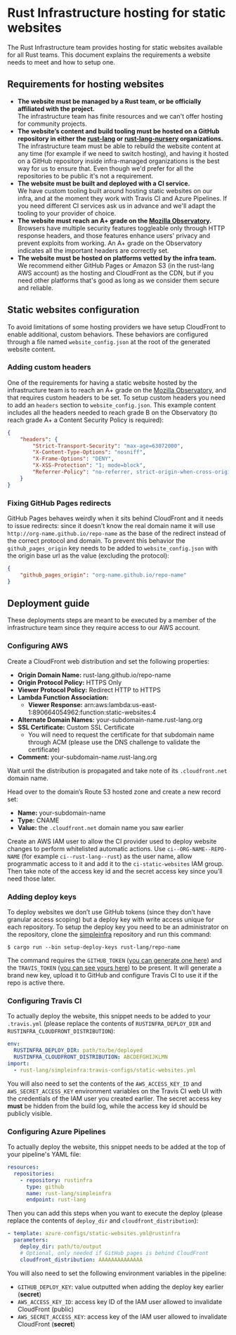# Rust Infrastructure hosting for static websites

The Rust Infrastructure team provides hosting for static websites available for
all Rust teams. This document explains the requirements a website needs to meet
and how to setup one.

## Requirements for hosting websites

* **The website must be managed by a Rust team, or be officially affiliated with
  the project.**  
  The infrastructure team has finite resources and we can't offer hosting for
  community projects.
* **The website’s content and build tooling must be hosted on a GitHub
  repository in either the [rust-lang](https://github.com/rust-lang) or
  [rust-lang-nursery](https://github.com/rust-lang-nursery) organizations.**  
  The infrastructure team must be able to rebuild the website content at any
  time (for example if we need to switch hosting), and having it hosted on a
  GitHub repository inside infra-managed organizations is the best way for us
  to ensure that. Even though we'd prefer for all the repositories to be public
  it's not a requirement.
* **The website must be built and deployed with a CI service.**  
  We have custom tooling built around hosting static websites on our infra, and
  at the moment they work with Travis CI and Azure Pipelines. If you need
  different CI services ask us in advance and we'll adapt the tooling to your
  provider of choice.
* **The website must reach an A+ grade on the
  [Mozilla Observatory](https://observatory.mozilla.org/).**  
  Browsers have multiple security features toggleable only through HTTP
  response headers, and those features enhance users' privacy and prevent
  exploits from working. An A+ grade on the Observatory indicates all the
  important headers are correctly set.
* **The website must be hosted on platforms vetted by the infra team.**  
  We recommend either GitHub Pages or Amazon S3 (in the rust-lang AWS account)
  as the hosting and CloudFront as the CDN, but if you need other platforms
  that's good as long as we consider them secure and reliable.

## Static websites configuration

To avoid limitations of some hosting providers we have setup CloudFront to
enable additional, custom behaviors. These behaviors are configured through a
file named `website_config.json` at the root of the generated website content.

### Adding custom headers

One of the requirements for having a static website hosted by the
infrastructure team is to reach an A+ grade on the [Mozilla
Observatory](https://observatory.mozilla.org/), and that requires custom
headers to be set. To setup custom headers you need to add an `headers` section
to `website_config.json`. This example content includes all the headers
needed to reach grade B on the Observatory (to reach grade A+ a Content
Security Policy is required):

```json
{
    "headers": {
        "Strict-Transport-Security": "max-age=63072000",
        "X-Content-Type-Options": "nosniff",
        "X-Frame-Options": "DENY",
        "X-XSS-Protection": "1; mode=block",
        "Referrer-Policy": "no-referrer, strict-origin-when-cross-origin"
    }
}
```

### Fixing GitHub Pages redirects

GitHub Pages behaves weirdly when it sits behind CloudFront and it needs to
issue redirects: since it doesn't know the real domain name it will use
`http://org-name.github.io/repo-name` as the base of the redirect instead of
the correct protocol and domain. To prevent this behavior the
`github_pages_origin` key needs to be added to `website_config.json`
with the origin base url as the value (excluding the protocol):

```json
{
    "github_pages_origin": "org-name.github.io/repo-name"
}
```

## Deployment guide

These deployments steps are meant to be executed by a member of the
infrastructure team since they require access to our AWS account.

### Configuring AWS

Create a CloudFront web distribution and set the following properties:

- **Origin Domain Name:** rust-lang.github.io/repo-name
- **Origin Protocol Policy:** HTTPS Only
- **Viewer Protocol Policy:** Redirect HTTP to HTTPS
- **Lambda Function Association:**
    - **Viewer Response:** arn:aws:lambda:us-east-1:890664054962:function:static-websites:4
- **Alternate Domain Names:** your-subdomain-name.rust-lang.org
- **SSL Certificate:** Custom SSL Certificate
    - You will need to request the certificate for that subdomain name through
      ACM (please use the DNS challenge to validate the certificate)
- **Comment:** your-subdomain-name.rust-lang.org

Wait until the distribution is propagated and take note of its
`.cloudfront.net` domain name.

Head over to the domain’s Route 53 hosted zone and create a new record set:

- **Name:** your-subdomain-name
- **Type:** CNAME
- **Value:** the `.cloudfront.net` domain name you saw earlier

Create an AWS IAM user to allow the CI provider used to deploy website changes
to perform whitelisted automatic actions. Use `ci--ORG-NAME--REPO-NAME` (for
example `ci--rust-lang--rust`) as the user name, allow programmatic access to
it and add it to the `ci-static-websites` IAM group. Then take note of the
access key id and the secret access key since you’ll need those later.

### Adding deploy keys

To deploy websites we don’t use GitHub tokens (since they don’t have granular
access scoping) but a deploy key with write access unique for each repository.
To setup the deploy key you need to be an administrator on the repository,
clone the [simpleinfra](https://github.com/rust-lang/simpleinfra) repository
and run this command:

```
$ cargo run --bin setup-deploy-keys rust-lang/repo-name
```

The command requires the `GITHUB_TOKEN` ([you can generate one
here](https://github.com/settings/tokens)) and the `TRAVIS_TOKEN` ([you can see
yours here](https://travis-ci.com/account/preferences)) to be present. It will
generate a brand new key, upload it to GitHub and configure Travis CI to use
it if the repo is active there.

### Configuring Travis CI

To actually deploy the website, this snippet needs to be added to your
`.travis.yml` (please replace the contents of `RUSTINFRA_DEPLOY_DIR` and
`RUSTINFRA_CLOUDFRONT_DISTRIBUTION`):

```yaml
env:
  RUSTINFRA_DEPLOY_DIR: path/to/be/deployed
  RUSTINFRA_CLOUDFRONT_DISTRIBUTION: ABCDEFGHIJKLMN
import:
  - rust-lang/simpleinfra:travis-configs/static-websites.yml
```

You will also need to set the contents of the `AWS_ACCESS_KEY_ID` and
`AWS_SECRET_ACCESS_KEY` environment variables on the Travis CI web UI with the
credentials of the IAM user you created earlier. The secret access key **must**
be hidden from the build log, while the access key id should be publicly
visible.

### Configuring Azure Pipelines

To actually deploy the website, this snippet needs to be added at the top of
your pipeline's YAML file:

```yaml
resources:
  repositories:
    - repository: rustinfra
      type: github
      name: rust-lang/simpleinfra
      endpoint: rust-lang
```

Then you can add this steps when you want to execute the deploy (please replace
the contents of `deploy_dir` and `cloudfront_distribution`):

```yaml
- template: azure-configs/static-websites.yml@rustinfra
  parameters:
    deploy_dir: path/to/output
    # Optional, only needed if GitHub pages is behind CloudFront
    cloudfront_distribution: AAAAAAAAAAAAAA
```

You will also need to set the following environment variables in the pipeline:

* `GITHUB_DEPLOY_KEY`: value outputted when adding the deploy key earlier
  (**secret**)
* `AWS_ACCESS_KEY_ID`: access key ID of the IAM user allowed to invalidate
  CloudFront (public)
* `AWS_SECRET_ACCESS_KEY`: access key of the IAM user allowed to invalidate
  CloudFront (**secret**)
